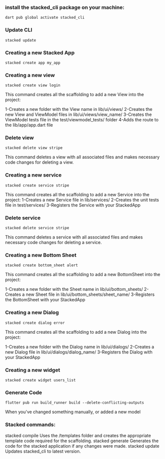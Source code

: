 ### install the stacked_cli package on your machine:
    dart pub global activate stacked_cli
### Update CLI
    stacked update

### Creating a new Stacked App
    stacked create app my_app

### Creating a new view
    stacked create view login
This command creates all the scaffolding to add a new View into the project:

1-Creates a new folder with the View name in lib/ui/views/
2-Creates the new View and ViewModel files in lib/ui/views/view_name/
3-Creates the ViewModel tests file in the test/viewmodel_tests/ folder
4-Adds the route to the lib/app/app.dart file

### Delete view
    stacked delete view stripe
This command deletes a view with all associated files and makes necessary code changes for deleting a view.

### Creating a new service
    stacked create service stripe
This command creates all the scaffolding to add a new Service into the project:
1-Creates a new Service file in lib/services/
2-Creates the unit tests file in test/services/
3-Registers the Service with your StackedApp

### Delete service
    stacked delete service stripe
This command deletes a service with all associated files and makes necessary code changes for deleting a service.

### Creating a new Bottom Sheet
    stacked create bottom_sheet alert
This command creates all the scaffolding to add a new BottomSheet into the project:

1-Creates a new folder with the Sheet name in lib/ui/bottom_sheets/
2-Creates a new Sheet file in lib/ui/bottom_sheets/sheet_name/
3-Registers the BottomSheet with your StackedApp
### Creating a new Dialog
    stacked create dialog error
This command creates all the scaffolding to add a new Dialog into the project:

1-Creates a new folder with the Dialog name in lib/ui/dialogs/
2-Creates a new Dialog file in lib/ui/dialogs/dialog_name/
3-Registers the Dialog with your StackedApp
### Creating a new widget
    stacked create widget users_list

### Generate Code
    flutter pub run build_runner build --delete-conflicting-outputs
When you've changed something manually, or added a new model


### Stacked commands:
 stacked compile    Uses the /templates folder and creates the appropriate template code required for the scaffolding.
 stacked generate   Generates the code for the stacked application if any changes were made.
 stacked update     Updates stacked_cli to latest version.
